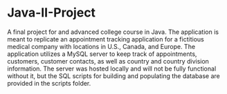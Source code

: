 # Java-II-Project
A final project for and advanced college course in Java. The application is meant to replicate an appointment tracking application for a fictitious medical company with locations in U.S., Canada, and Europe. The application utilizes a MySQL server to keep track of appointments, customers, customer contacts, as well as country and country division information. The server was hosted locally and will not be fully functional without it, but the SQL scripts for building and populating the database are provided in the scripts folder.

